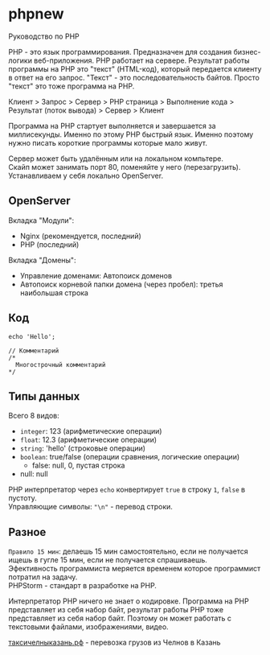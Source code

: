 # phpnew
Руководство по PHP

PHP - это язык программирования. Предназначен для создания бизнес-логики веб-приложения. PHP работает на сервере. Результат работы программы на PHP это "текст" (HTML-код), который передается клиенту в ответ на его запрос. "Текст" - это последовательность байтов. Просто "текст" это тоже программа на PHP.

Клиент > Запрос > Сервер > PHP страница > Выполнение кода > Результат (поток вывода) > Сервер > Клиент

Программа на PHP стартует выполняется и завершается за миллисекунды. Именно по этому PHP быстрый язык. Именно поэтому нужно писать короткие программы которые мало живут.

Сервер может быть удалённым или на локальном компьтере.  
Скайп может занимать порт 80, поменяйте у него (перезагрузить).  
Устанавливаем у себя локально OpenServer.

## OpenServer
Вкладка "Модули":
- Nginx (рекомендуется, последний)
- PHP (последний)

Вкладка "Домены":
- Управление доменами: Автопоиск доменов
- Автопоиск корневой папки домена (через пробел): третья наибольшая строка

## Код

    echo 'Hello';

    // Комментарий
    /*
      Многострочный комментарий
    */

## Типы данных
Всего 8 видов:
- `integer`: 123 (арифметические операции)
- `float`: 12.3 (арифметические операции)
- `string`: 'hello' (строковые операции)
- `boolean`: true/false (операции сравнения, логические операции)
  - false: null, 0, пустая строка
- null: null

PHP интерпретатор через `echo` конвертирует `true` в строку `1`, `false` в пустоту.  
Управляющие символы: `"\n"` - перевод строки.

## Разное
`Правило 15 мин`: делаешь 15 мин самостоятельно, если не получается ищешь в гугле 15 мин, если не получается спрашиваешь.  
Эфективность программиста меряется временем которое программист потратил на задачу.  
PHPStorm - стандарт в разработке на PHP.  

Интерпретатор PHP ничего не знает о кодировке. Программа на PHP представляет из себя набор байт, результат работы PHP тоже представляет из себя набор байт. Поэтому он может работать с текстовыми файлами, изображениями, видео.

<p>
<a href="https://xn--80aaasldnciue3bk8e1cva.xn--p1ai">таксичелныказань.рф</a> - перевозка грузов из Челнов в Казань</p>
